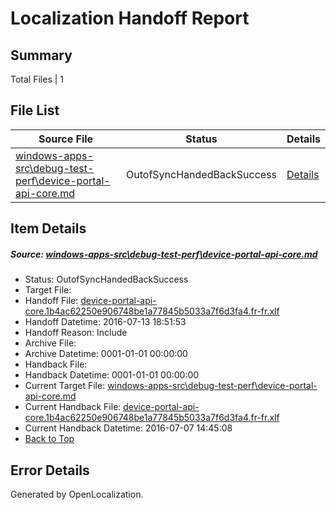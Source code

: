 # <a name='report-top'></a> Localization Handoff Report

## Summary
 Total Files | 1

## File List
 Source File | Status | Details 
 ----------- | ------ | ------- 
 [windows-apps-src\debug-test-perf\device-portal-api-core.md](https://github.com/Microsoft/windows-apps/blob/b9e2e10a1e46e2385f369746604033762790b798/windows-apps-src/debug-test-perf/device-portal-api-core.md) | OutofSyncHandedBackSuccess | [Details](#d36c33047aaaafcf018ceed954a10d0502756caa1972)

## Item Details
##### <a name='d36c33047aaaafcf018ceed954a10d0502756caa1972'></a> Source: [windows-apps-src\debug-test-perf\device-portal-api-core.md](https://github.com/Microsoft/windows-apps/blob/b9e2e10a1e46e2385f369746604033762790b798/windows-apps-src/debug-test-perf/device-portal-api-core.md)
* Status: OutofSyncHandedBackSuccess
* Target File: 
* Handoff File: [device-portal-api-core.1b4ac62250e906748be1a77845b5033a7f6d3fa4.fr-fr.xlf](https://github.com/Microsoft/WDG.handoff/blob/149cdf46fbe16872d5e0bdb3cf4cbd45644db54b/ol-handoff/Microsoft/windows-apps.fr-fr/master/device-portal-api-core.1b4ac62250e906748be1a77845b5033a7f6d3fa4.fr-fr.xlf)
* Handoff Datetime: 2016-07-13 18:51:53
* Handoff Reason: Include
* Archive File: 
* Archive Datetime: 0001-01-01 00:00:00
* Handback File: 
* Handback Datetime: 0001-01-01 00:00:00
* Current Target File: [windows-apps-src\debug-test-perf\device-portal-api-core.md](https://github.com/Microsoft/windows-apps.fr-fr/blob/21e351b9eceff534fa9f8e598bf3aea2dcfc9ad7/windows-apps-src/debug-test-perf/device-portal-api-core.md)
* Current Handback File: [device-portal-api-core.1b4ac62250e906748be1a77845b5033a7f6d3fa4.fr-fr.xlf](https://github.com/Microsoft/WDG.handback/blob/5b2abfb406ce8dd8bef8aeb8faad9fbbffefc797/ol-handback/Microsoft/windows-apps.fr-fr/master/device-portal-api-core.1b4ac62250e906748be1a77845b5033a7f6d3fa4.fr-fr.xlf)
* Current Handback Datetime: 2016-07-07 14:45:08
* [Back to Top](#report-top)


## Error Details

Generated by OpenLocalization.
